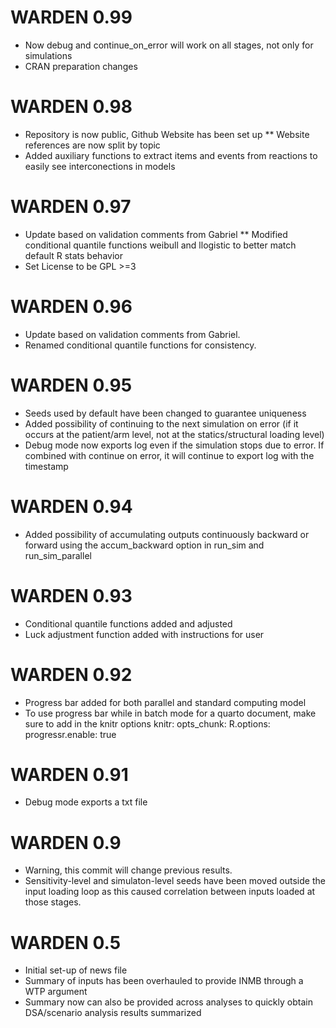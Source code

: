 # WARDEN 0.99
* Now debug and continue_on_error will work on all stages, not only for simulations
* CRAN preparation changes

# WARDEN 0.98
* Repository is now public, Github Website has been set up
  ** Website references are now split by topic
* Added auxiliary functions to extract items and events from reactions to easily see interconections in models

# WARDEN 0.97
* Update based on validation comments from Gabriel
  ** Modified conditional quantile functions weibull and llogistic to better match default R stats behavior
* Set License to be GPL >=3

# WARDEN 0.96
* Update based on validation comments from Gabriel. 
* Renamed conditional quantile functions for consistency.

# WARDEN 0.95
* Seeds used by default have been changed to guarantee uniqueness
* Added possibility of continuing to the next simulation on error (if it occurs at the patient/arm level, not at the statics/structural loading level)
* Debug mode now exports log even if the simulation stops due to error. If combined with continue on error, it will continue
to export log with the timestamp

# WARDEN 0.94
* Added possibility of accumulating outputs continuously backward or forward using the accum_backward option in run_sim and run_sim_parallel

# WARDEN 0.93
* Conditional quantile functions added and adjusted
* Luck adjustment function added with instructions for user

# WARDEN 0.92
* Progress bar added for both parallel and standard computing model
* To use progress bar while in batch mode for a quarto document, make sure to add in the knitr options 
knitr:
  opts_chunk:
    R.options:
      progressr.enable: true

# WARDEN 0.91
* Debug mode exports a txt file

# WARDEN 0.9
* Warning, this commit will change previous results. 
* Sensitivity-level and simulaton-level seeds have been moved outside the input loading loop as this caused correlation between inputs loaded at those stages. 

# WARDEN 0.5

* Initial set-up of news file
* Summary of inputs has been overhauled to provide INMB through a WTP argument
* Summary now can also be provided across analyses to quickly obtain DSA/scenario analysis results summarized
